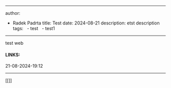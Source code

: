 
---
author:
- Radek Padrta
title: Test
date: 2024-08-21
description: etst description
tags:
  - test
  - test1
---


test web
















#### LINKS:




21-08-2024-19:12

---

[[]]